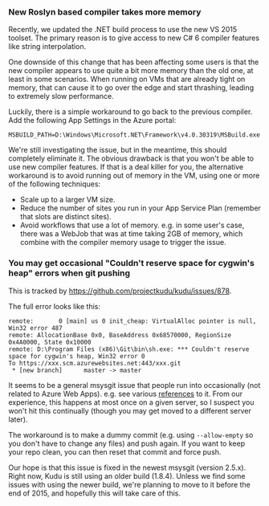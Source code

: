 ### New Roslyn based compiler takes more memory

Recently, we updated the .NET build process to use the new VS 2015 toolset. The primary reason is to give access to new C# 6 compiler features like string interpolation.

One downside of this change that has been affecting some users is that the new compiler appears to use quite a bit more memory than the old one, at least in some scenarios. When running on VMs that are already tight on memory, that can cause it to go over the edge and start thrashing, leading to extremely slow performance.

Luckily, there is a simple workaround to go back to the previous compiler. Add the following App Settings in the Azure portal:

    MSBUILD_PATH=D:\Windows\Microsoft.NET\Framework\v4.0.30319\MSBuild.exe

We're still investigating the issue, but in the meantime, this should completely eliminate it. The obvious drawback is that you won't be able to use new compiler features. If that is a deal killer for you, the alternative workaround is to avoid running out of memory in the VM, using one or more of the following techniques:

- Scale up to a larger VM size.
- Reduce the number of sites you run in your App Service Plan (remember that slots are distinct sites).
- Avoid workflows that use a lot of memory. e.g. in some user's case, there was a WebJob that was at time taking 2GB of memory, which combine with the compiler memory usage to trigger the issue.
   

### You may get occasional "Couldn't reserve space for cygwin's heap" errors when git pushing

This is tracked by https://github.com/projectkudu/kudu/issues/878.

The full error looks like this:

```
remote:       0 [main] us 0 init_cheap: VirtualAlloc pointer is null, Win32 error 487
remote: AllocationBase 0x0, BaseAddress 0x68570000, RegionSize 0x4A0000, State 0x10000
remote: D:\Program Files (x86)\Git\bin\sh.exe: *** Couldn't reserve space for cygwin's heap, Win32 error 0
To https://xxx.scm.azurewebsites.net:443/xxx.git
 * [new branch]      master -> master
```

It seems to be a general msysgit issue that people run into occasionally (not related to Azure Web Apps). e.g. see various [references](https://www.google.com/search?q=VirtualAlloc+pointer+is+null&rlz=1C1CHFX_enUS498US498&oq=VirtualAlloc+pointer+is+null&aqs=chrome..69i57&sourceid=chrome&espv=210&es_sm=93&ie=UTF-8) to it. From our experience, this happens at most once on a given server, so I suspect you won't hit this continually (though you may get moved to a different server later).

The workaround is to make a dummy commit (e.g. using `--allow-empty` so you don't have to change any files) and push again. If you want to keep your repo clean, you can then reset that commit and force push.

Our hope is that this issue is fixed in the newest msysgit (version 2.5.x). Right now, Kudu is still using an older build (1.8.4). Unless we find some issues with using the newer build, we're planning to move to it before the end of 2015, and hopefully this will take care of this.
